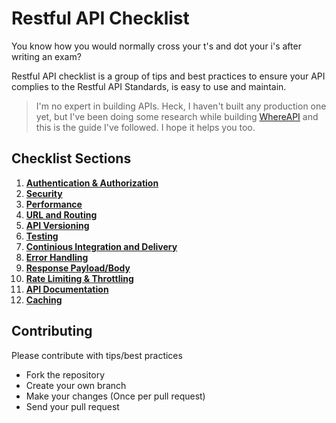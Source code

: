 <h1>
    Restful API Checklist
</h1>

<p>You know how you would normally cross your t's and dot your i's after writing an exam?</p>

<p>Restful API checklist is a group of tips and best practices to ensure your API complies to the Restful API Standards, is easy to use and maintain.</p>

> I'm no expert in building APIs. Heck, I haven't built any production one yet, but I've been doing some research while building [WhereAPI](http://whereapi.xyz/) and this is the guide I've followed. I hope it helps you too.

## Checklist Sections

1. **[Authentication & Authorization](#authentication-and-authorization)**
2. **[Security](#security)**
3. **[Performance](#performance)**
4. **[URL and Routing](#url-and-routing)**
5. **[API Versioning](#api-versioning)**
6. **[Testing](#testing)**
7. **[Continious Integration and Delivery](#ci-and-cd)**
8. **[Error Handling](#error-handling)**
9. **[Response Payload/Body](#response)**
10. **[Rate Limiting & Throttling](#rate-limiting-and-throttling)**
11. **[API Documentation](#documentation)**
12. **[Caching](#caching)**

## Contributing

Please contribute with tips/best practices

- Fork the repository
- Create your own branch
- Make your changes (Once per pull request)
- Send your pull request
